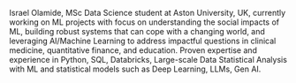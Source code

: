 Israel Olamide, MSc Data Science student at Aston University, UK, currently working on ML projects with focus on understanding the social impacts of ML, building robust systems that can cope with a changing world, and leveraging AI/Machine Learning to address impactful questions in clinical medicine, quantitative finance, and education. Proven expertise and experience in Python, SQL, Databricks, Large-scale Data Statistical Analysis with ML and statistical models such as Deep Learning, LLMs, Gen AI.

<!--
**olamideokunnugaDS/olamideokunnugaDS** is a ✨ _special_ ✨ repository because its `README.md` (this file) appears on your GitHub profile.

Here are some ideas to get you started:

- 🔭 I’m currently working on ...
- 🌱 I’m currently learning ...
- 👯 I’m looking to collaborate on ...
- 🤔 I’m looking for help with ...
- 💬 Ask me about ...
- 📫 How to reach me: ...
- 😄 Pronouns: ...
- ⚡ Fun fact: ...
-->
